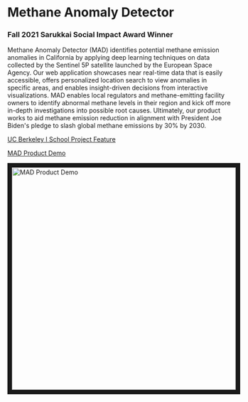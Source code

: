 # Methane Anomaly Detector 
### Fall 2021 Sarukkai Social Impact Award Winner

Methane Anomaly Detector (MAD) identifies potential methane emission anomalies in California by applying deep learning techniques on data collected by the Sentinel 5P satellite launched by the European Space Agency. Our web application showcases near real-time data that is easily accessible, offers personalized location search to view anomalies in specific areas, and enables insight-driven decisions from interactive visualizations. MAD enables local regulators and methane-emitting facility owners to identify abnormal methane levels in their region and kick off more in-depth investigations into possible root causes. Ultimately, our product works to aid methane emission reduction in alignment with President Joe Biden's pledge to slash global methane emissions by 30% by 2030.

[UC Berkeley I School Project Feature](https://medium.com/berkeleyischool/uc-berkeley-project-aims-to-reduce-methane-emissions-using-data-science-d9bff9a5061a)

[MAD Product Demo](https://www.youtube.com/embed/bnoXglvw4rA)

<a href="https://www.youtube.com/embed/bnoXglvw4rA" target="_blank">
  <img src="https://user-images.githubusercontent.com/75960494/160722215-2ca0ef6a-3cef-44cb-b40a-f0ded7ffae52.jpg" alt="MAD Product Demo" width="100%" height="500" border="10"/>
</a>
